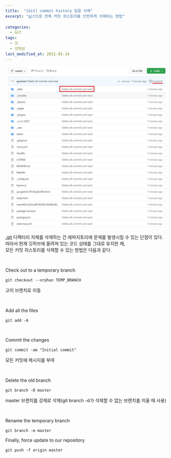 ```yaml
---
title:  "[Git] commit history 일괄 삭제"
excerpt: "git으로 전체 커밋 히스토리를 안전하게 삭제하는 방법"

categories:
  - Git
tags:
  - 깃
  - 깃허브
last_modified_at: 2021-01-14
---
```


![](https://github.com/gyumeen/blog-images/blob/main/2021/01/Delete%20commits%20history/1.jpg?raw=true)

<U>.git</U> 디렉터리 자체를 삭제하는 건 레파지토리에 문제를 발생시킬 수 있는 단점이 있다.  
따라서 현재 깃허브에 올려져 있는 코드 상태를 그대로 유지한 채,  
모든 커밋 히스토리를 삭제할 수 있는 방법은 다음과 같다.

<br/>

Check out to a temporary branch  

```
git checkout --orphan TEMP_BRANCH
```

고이 브랜치로 이동

<br/>

Add all the files

```
git add -A
```

<br/>

Commit the changes  

```
git commit -am "Initial commit"
```

모든 커밋에 메시지를 부여

<br/>

Delete the old branch

```
git branch -D master
```

master 브랜치를 강제로 삭제(git branch -d가 삭제할 수 없는 브랜치를 지울 때 사용)

<br/>

Rename the temporary branch  

```
git branch -m master
```

Finally, force update to our repository  

```
git push -f origin master
```

